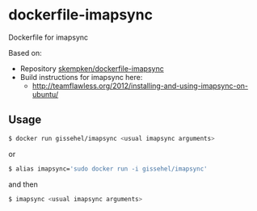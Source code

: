 dockerfile-imapsync
===================

Dockerfile for imapsync

Based on:
* Repository [skempken/dockerfile-imapsync](https://github.com/skempken/dockerfile-imapsync)
* Build instructions for imapsync here:
  * http://teamflawless.org/2012/installing-and-using-imapsync-on-ubuntu/


Usage
-----

```bash
$ docker run gissehel/imapsync <usual imapsync arguments>
```

or 

```bash
$ alias imapsync='sudo docker run -i gissehel/imapsync'
```

and then

```bash
$ imapsync <usual imapsync arguments>
```
